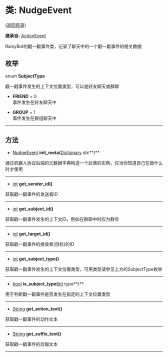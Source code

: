 # 类: NudgeEvent  
[(返回目录)](README.md)  
  
**继承自:** [ActionEvent](ActionEvent.md)  
  
RainyBot的戳一戳事件类，记录了聊天中的一个戳一戳事件的相关数据  
  
## 枚举  
  
enum **SubjectType**  
  
戳一戳事件发生的上下文位置类型，可以是好友聊天或群聊  
  
- **FRIEND** = 0  
事件发生在好友聊天中  
  
- **GROUP** = 1  
事件发生在群组聊天中  
  
---  
  
## 方法 
  
- [NudgeEvent](NudgeEvent.md) **init_meta(**[Dictionary](https://docs.godotengine.org/en/latest/classes/class_dictionary.html) dic**)**  
  
通过机器人协议后端的元数据字典构造一个此类的实例，仅当你知道自己在做什么时才使用  
  
---  
  
- [int](https://docs.godotengine.org/en/latest/classes/class_int.html) **get_sender_id()**  
  
获取戳一戳事件的发送者ID  
  
---  
  
- [int](https://docs.godotengine.org/en/latest/classes/class_int.html) **get_subject_id()**  
  
获取戳一戳事件发生的上下文ID，例如在群聊中时应为群号  
  
---  
  
- [int](https://docs.godotengine.org/en/latest/classes/class_int.html) **get_target_id()**  
  
获取戳一戳事件的接收者(目标)的ID  
  
---  
  
- [int](https://docs.godotengine.org/en/latest/classes/class_int.html) **get_subject_type()**  
  
获取戳一戳事件发生的上下文位置类型，可用类型请参见上方的SubjectType枚举  
  
---  
  
- [bool](https://docs.godotengine.org/en/latest/classes/class_bool.html) **is_subject_type(**[int](https://docs.godotengine.org/en/latest/classes/class_int.html) type**)**  
  
用于判断戳一戳事件是否发生在指定的上下文位置类型  
  
---  
  
- [String](https://docs.godotengine.org/en/latest/classes/class_string.html) **get_action_text()**  
  
获取戳一戳事件的动作文本  
  
---  
  
- [String](https://docs.godotengine.org/en/latest/classes/class_string.html) **get_suffix_text()**  
  
获取戳一戳事件的后缀文本  
  
---  
  


